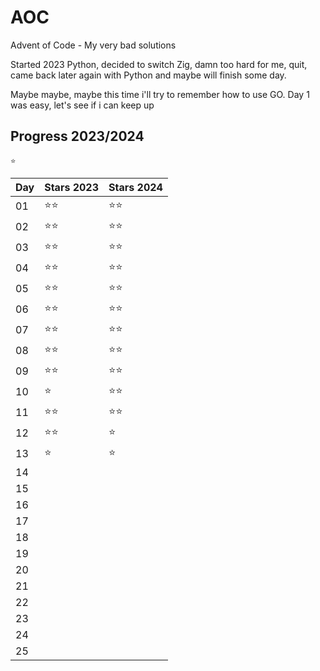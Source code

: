 # AOC
Advent of Code - My very bad solutions

Started 2023 Python, decided to switch Zig, damn too hard for me, quit, came back later again with Python and maybe will finish some day.

Maybe maybe, maybe this time i'll try to remember how to use GO. Day 1 was easy, let's see if i can keep up

## Progress 2023/2024


`⭐`

| Day | Stars 2023 | Stars 2024
| --- | ----- | ----- |
| 01  | ⭐⭐  | ⭐⭐  |
| 02  | ⭐⭐  | ⭐⭐  |
| 03  | ⭐⭐  | ⭐⭐  |
| 04  | ⭐⭐  | ⭐⭐  |
| 05  | ⭐⭐  | ⭐⭐  |
| 06  | ⭐⭐  | ⭐⭐  |
| 07  | ⭐⭐  | ⭐⭐  |
| 08  | ⭐⭐  | ⭐⭐  |
| 09  | ⭐⭐  | ⭐⭐  |
| 10  | ⭐    | ⭐⭐  |
| 11  | ⭐⭐  | ⭐⭐  |
| 12  | ⭐⭐  | ⭐    |
| 13  | ⭐    | ⭐    |
| 14  |       |
| 15  |       |
| 16  |       |
| 17  |       |
| 18  |       |
| 19  |       |
| 20  |       |
| 21  |       |
| 22  |       |
| 23  |       |
| 24  |       |
| 25  |       |

